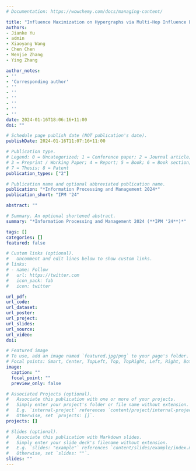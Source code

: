 ```yaml
---
# Documentation: https://wowchemy.com/docs/managing-content/

title: "Influence Maximization on Hypergraphs via Multi-Hop Influence Estimation"
authors: 
- Jianke Yu
- admin
- Xiaoyang Wang
- Chen Chen
- Wenjie Zhang
- Ying Zhang

author_notes:
- ''
- 'Corresponding author'
- ''
- ''
- ''
- ''
- ''
- ''
date: 2024-01-16T18:06:16+11:00
doi: ""

# Schedule page publish date (NOT publication's date).
publishDate: 2024-01-16T11:07:16+11:00

# Publication type.
# Legend: 0 = Uncategorized; 1 = Conference paper; 2 = Journal article;
# 3 = Preprint / Working Paper; 4 = Report; 5 = Book; 6 = Book section;
# 7 = Thesis; 8 = Patent
publication_types: ["2"]

# Publication name and optional abbreviated publication name.
publication: "*Information Processing and Management 2024*"
publication_short: "IPM '24"

abstract: ""

# Summary. An optional shortened abstract.
summary: "*Information Processing and Management 2024 (**IPM '24**)*"

tags: []
categories: []
featured: false

# Custom links (optional).
#   Uncomment and edit lines below to show custom links.
# links:
# - name: Follow
#   url: https://twitter.com
#   icon_pack: fab
#   icon: twitter

url_pdf:
url_code:
url_dataset:
url_poster:
url_project:
url_slides: 
url_source:
url_video:
doi:

# Featured image
# To use, add an image named `featured.jpg/png` to your page's folder. 
# Focal points: Smart, Center, TopLeft, Top, TopRight, Left, Right, BottomLeft, Bottom, BottomRight.
image:
  caption: ""
  focal_point: ""
  preview_only: false

# Associated Projects (optional).
#   Associate this publication with one or more of your projects.
#   Simply enter your project's folder or file name without extension.
#   E.g. `internal-project` references `content/project/internal-project/index.md`.
#   Otherwise, set `projects: []`.
projects: []

# Slides (optional).
#   Associate this publication with Markdown slides.
#   Simply enter your slide deck's filename without extension.
#   E.g. `slides: "example"` references `content/slides/example/index.md`.
#   Otherwise, set `slides: ""`.
slides: ""
---
```

